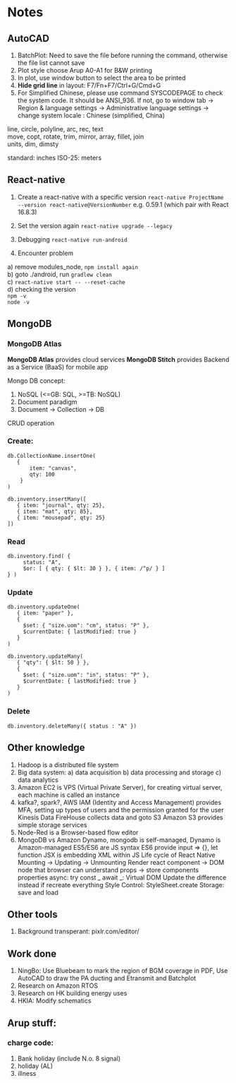 # Notes
## AutoCAD
1. BatchPlot: Need to save the file before running the command, otherwise the file list cannot save
2. Plot style choose Arup A0-A1 for B&W printing
3. In plot, use window button to select the area to be printed
4. **Hide grid line** in layout: F7/Fn+F7/Ctrl+G/Cmd+G
5. For Simplified Chinese, please use command SYSCODEPAGE to check the system code. It should be ANSI_936. If not, go to window tab -> Region & language settings -> Administrative language settings -> change system locale : Chinese (simplified, China)

line, circle, polyline, arc, rec, text  
move, copt, rotate, trim, mirror, array, fillet, join  
units, dim, dimsty  

standard: inches
ISO-25: meters

## React-native
1. Create a react-native with a specific version
```react-native ProjectName --version react-native@VersionNumber``` 
e.g. 0.59.1 (which pair with React 16.8.3)
2. Set the version again
```react-native upgrade --legacy```
3. Debugging
```react-native run-android```

5. Encounter problem

a) remove modules_node, ```npm install again```  
b) goto ./android, run ```gradlew clean```  
c) ```react-native start -- --reset-cache```  
d) checking the version  
```npm -v```  
```node -v```


## MongoDB
### MongoDB Atlas 
**MongoDB Atlas** provides cloud services
**MongoDB Stitch** provides Backend as a Service (BaaS) for mobile app

Mongo DB concept:
1. NoSQL (<=GB: SQL, >=TB: NoSQL)
2. Document paradigm
3. Document -> Collection -> DB

CRUD operation  
### Create:
```
db.CollectionName.insertOne(
   { 
       item: "canvas", 
       qty: 100
    }
)
```
```
db.inventory.insertMany([
   { item: "journal", qty: 25},
   { item: "mat", qty: 85},
   { item: "mousepad", qty: 25}
])
```
### Read
```
db.inventory.find( {
     status: "A",
     $or: [ { qty: { $lt: 30 } }, { item: /^p/ } ]
} )
```
### Update
```
db.inventory.updateOne(
   { item: "paper" },
   {
     $set: { "size.uom": "cm", status: "P" },
     $currentDate: { lastModified: true }
   }
)
```
```
db.inventory.updateMany(
   { "qty": { $lt: 50 } },
   {
     $set: { "size.uom": "in", status: "P" },
     $currentDate: { lastModified: true }
   }
)
```

### Delete
```
db.inventory.deleteMany({ status : "A" })
```


## Other knowledge
1. Hadoop is a distributed file system
2. Big data system: a) data acquisition b) data processing and storage c) data analytics
3. Amazon EC2 is VPS (Virtual Private Server), for creating virtual server, each machine is called an instance
4. kafka?, spark?, 
AWS IAM (Identity and Access Management) provides MFA, setting up types of users and the permission granted for the user Kinesis Data FireHouse collects data and goto S3
Amazon S3 provides simple storage services
5. Node-Red is a Browser-based flow editor
5. MongoDB vs Amazon Dynamo, mongodb is self-managed, Dynamo is Amazon-managed
ES5/ES6 are JS syntax
ES6 provide input => {}, let function
JSX is embedding XML within JS
Life cycle of React Native
Mounting -> Updating -> Unmounting
Render
react component -> DOM node that browser can understand
props -> store components properties
async:
try
    const _ await _:
Virtual DOM
Update the difference instead if recreate everything
Style Control:
StyleSheet.create
Storage:
save and load 

## Other tools
1. Background transperant: 
pixlr.com/editor/

## Work done
1. NingBo: Use Bluebeam to mark the region of BGM coverage in PDF, Use AutoCAD to draw the PA ducting and Etransmit and Batchplot
2. Research on Amazon RTOS 
3. Research on HK building energy uses
4. HKIA: Modify schematics



## Arup stuff:
### charge code:
1. Bank holiday (include N.o. 8 signal)  
2. holiday (AL)  
3. illness  